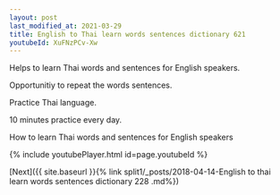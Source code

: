 ```yaml
---
layout: post
last_modified_at: 2021-03-29
title: English to Thai learn words sentences dictionary 621 
youtubeId: XuFNzPCv-Xw
---
```

 
 
Helps to learn Thai words and sentences for English speakers.

Opportunitiy to repeat the words sentences. 

Practice Thai language. 
 
10 minutes practice every day. 
 
How to learn Thai words and sentences for English speakers 
 
{% include youtubePlayer.html id=page.youtubeId %}
 
 
[Next]({{ site.baseurl }}{% link  split1/_posts/2018-04-14-English to thai learn words sentences dictionary 228 .md%})
 
